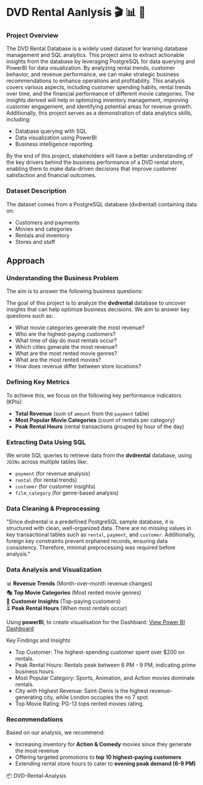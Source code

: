 # DVD Rental Aanlysis 🎬 📊 🎦

### Project Overview
The DVD Rental Database is a widely used dataset for learning database management and SQL analytics. This project aims to extract actionable insights from the database by leveraging PostgreSQL for data querying and PowerBI for data visualization. By analyzing rental trends, customer behavior, and revenue performance, we can make strategic business recommendations to enhance operations and profitability. This analysis covers various aspects, including customer spending habits, rental trends over time, and the financial performance of different movie categories. The insights derived will help in optimizing inventory management, improving customer engagement, and identifying potential areas for revenue growth. Additionally, this project serves as a demonstration of data analytics skills, including:

- Database querying with SQL
- Data visualization using PowerBI
- Business intelligence reporting

By the end of this project, stakeholders will have a better understanding of the key drivers behind the business performance of a DVD rental store, enabling them to make data-driven decisions that improve customer satisfaction and financial outcomes.

### Dataset Description 
The dataset comes from a PostgreSQL database (dvdrental) containing data on:

- Customers and payments
- Movies and categories
- Rentals and inventory
- Stores and staff

## Approach 

### Understanding the Business Problem
The aim is to answer the following business questions:

The goal of this project is to analyze the **dvdrental** database to uncover insights that can help optimize business decisions. We aim to answer key questions such as:  
- What movie categories generate the most revenue?  
- Who are the highest-paying customers?  
- What time of day do most rentals occur?
- Which cities generate the most revenue?
- What are the most rented movie genres?
- What are the most rented movies?
- How does revenue differ between store locations?

### Defining Key Metrics  
To achieve this, we focus on the following key performance indicators (KPIs):  
- **Total Revenue** (sum of `amount` from the `payment` table)  
- **Most Popular Movie Categories** (count of rentals per category)  
- **Peak Rental Hours** (rental transactions grouped by hour of the day)

### Extracting Data Using SQL  
We wrote SQL queries to retrieve data from the **dvdrental** database, using `JOINs` across multiple tables like:  
- `payment` (for revenue analysis)  
- `rental` (for rental trends)  
- `customer` (for customer insights)  
- `film_category` (for genre-based analysis)

### Data Cleaning & Preprocessing  
"Since dvdrental is a predefined PostgreSQL sample database, it is structured with clean, well-organized data. There are no missing values in key transactional tables such as `rental`, `payment`, and `customer`. Additionally, foreign key constraints prevent orphaned records, ensuring data consistency. Therefore, minimal preprocessing was required before analysis."

### Data Analysis and Visualization   
📊 **Revenue Trends** (Month-over-month revenue changes)  
🎭 **Top Movie Categories** (Most rented movie genres)  
👤 **Customer Insights** (Top-paying customers)  
⏳ **Peak Rental Hours** (When most rentals occur) 

Using **powerBI**, to create visualisation for the Dashbiard:
[View Power BI Dashboard](http://loading)

Key Findings and Insights
- Top Customer: The highest-spending customer spent over $200 on rentals.
- Peak Rental Hours: Rentals peak between 6 PM - 9 PM, indicating prime business hours.
- Most Popular Category: Sports, Animation, and Action movies dominate rentals.
- City with Highest Revenue: Saint-Denis is the highest revenue-generating city, while London occupies the no 7 spot.
- Top Movie Rating: PG-13 tops rented movies rating.

### Recommendations  
Based on our analysis, we recommend:  
- Increasing inventory for **Action & Comedy** movies since they generate the most revenue  
- Offering targeted promotions to **top 10 highest-paying customers**  
- Extending rental store hours to cater to **evening peak demand (6-9 PM)**  


📦 DVD-Rental-Analysis
